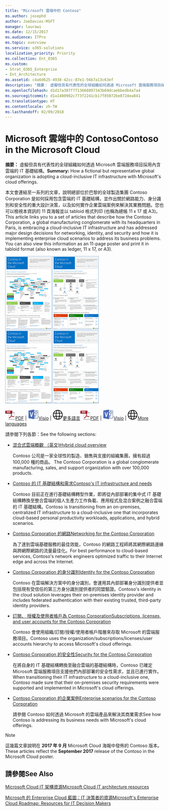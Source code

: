 ```yaml
---
title: "Microsoft 雲端中的 Contoso"
ms.author: josephd
author: JoeDavies-MSFT
manager: laurawi
ms.date: 12/15/2017
ms.audience: ITPro
ms.topic: overview
ms.service: o365-solutions
localization_priority: Priority
ms.collection: Ent_O365
ms.custom:
- Strat_O365_Enterprise
- Ent_Architecture
ms.assetid: c4a6d625-4938-42cc-87e1-56b7a13c63ef
description: "摘要： 虛擬但具有代表性的全球組織如何透過 Microsoft 雲端服務項目採用內含雲端的 IT 基礎結構。"
ms.openlocfilehash: d1d17a307f7f13668897343b69dcaebbedb4a7a4
ms.sourcegitcommit: d1a1480982c773f2241cb17f85072be8724ea841
ms.translationtype: HT
ms.contentlocale: zh-TW
ms.lasthandoff: 02/09/2018
---
```

# <a name="contoso-in-the-microsoft-cloud"></a><span data-ttu-id="6fffd-103">Microsoft 雲端中的 Contoso</span><span class="sxs-lookup"><span data-stu-id="6fffd-103">Contoso in the Microsoft Cloud</span></span>

 <span data-ttu-id="6fffd-104">**摘要：** 虛擬但具有代表性的全球組織如何透過 Microsoft 雲端服務項目採用內含雲端的 IT 基礎結構。</span><span class="sxs-lookup"><span data-stu-id="6fffd-104">**Summary:** How a fictional but representative global organization is adopting a cloud-inclusive IT infrastructure with Microsoft's cloud offerings.</span></span>
  
<span data-ttu-id="6fffd-p101">本文會連結至一系列的文章，說明總部位於巴黎的全球製造集團 Contoso Corporation 是如何採用包含雲端的 IT 基礎結構，並作出關於網路能力、身分識別和安全性的重大設計決策，以及如何實作企業雲端案例來解決其業務問題。您也可以檢視本資訊的 11 頁海報並以 tabloid 格式列印 (也稱為總帳 11 x 17 或 A3)。</span><span class="sxs-lookup"><span data-stu-id="6fffd-p101">This article links you to a set of articles that describe how the Contoso Corporation, a global manufacturing conglomerate with its headquarters in Paris, is embracing a cloud-inclusive IT infrastructure and has addressed major design decisions for networking, identity, and security and how it is implementing enterprise cloud scenarios to address its business problems. You can also view this information as an 11-page poster and print it in tabloid format (also known as ledger, 11 x 17, or A3).</span></span>
  
<span data-ttu-id="6fffd-107">[![Microsoft 雲端海報中 Contoso 的縮圖影像。](images/Contoso_Poster/Thumbnail.png)](https://www.microsoft.com/download/details.aspx?id=54427)</span><span class="sxs-lookup"><span data-stu-id="6fffd-107">[![Thumb image of the Contoso in the Microsoft Cloud poster.](images/Contoso_Poster/Thumbnail.png)](https://www.microsoft.com/download/details.aspx?id=54427)</span></span>
  
<span data-ttu-id="6fffd-108">![PDF 檔案](images/Common_Images/PDFIcon.png)[PDF](https://go.microsoft.com/fwlink/p/?linkid=842085)  | ![Visio 檔案](images/Common_Images/VisioIcon.png)[Visio](https://go.microsoft.com/fwlink/p/?linkid=842086)  | ![參閱其他語言版本的頁面](images/Common_Images/GlobeIcon.png)[更多語言](https://www.microsoft.com/download/details.aspx?id=54427)</span><span class="sxs-lookup"><span data-stu-id="6fffd-108">![PDF file](images/Common_Images/PDFIcon.png)[PDF](https://go.microsoft.com/fwlink/p/?linkid=842085)  | ![Visio file](images/Common_Images/VisioIcon.png)[Visio](https://go.microsoft.com/fwlink/p/?linkid=842086)  | ![See a page with versions in additional languages](images/Common_Images/GlobeIcon.png)[More languages](https://www.microsoft.com/download/details.aspx?id=54427)</span></span>
  
<span data-ttu-id="6fffd-109">請參閱下列各節：</span><span class="sxs-lookup"><span data-stu-id="6fffd-109">See the following sections:</span></span>
  
- [<span data-ttu-id="6fffd-110">混合式雲端概觀 （英文)</span><span class="sxs-lookup"><span data-stu-id="6fffd-110">Hybrid cloud overview</span></span>](hybrid-cloud-overview.md)
    
    <span data-ttu-id="6fffd-111">Contoso 公司是一家全球性的製造、銷售與支援的組織集團，擁有超過 100,000 種的商品。 </span><span class="sxs-lookup"><span data-stu-id="6fffd-111">The Contoso Corporation is a global conglomerate manufacturing, sales, and support organization with over 100,000 products.</span></span>
    
- [<span data-ttu-id="6fffd-112">Contoso 的 IT 基礎結構和需求</span><span class="sxs-lookup"><span data-stu-id="6fffd-112">Contoso's IT infrastructure and needs</span></span>](contoso-it-infrastructure-and-needs.md)
    
    <span data-ttu-id="6fffd-113">Contoso 目前正在進行基礎結構轉型作業，即將從內部部署的集中式 IT 基礎結構轉換至整合雲端的個人生產力工作負載、應用程式及混合案例之融合雲端的 IT 基礎結構。</span><span class="sxs-lookup"><span data-stu-id="6fffd-113">Contoso is transitioning from an on-premises, centralized IT infrastructure to a cloud-inclusive one that incorporates cloud-based personal productivity workloads, applications, and hybrid scenarios.</span></span>
    
- [<span data-ttu-id="6fffd-114">Contoso Corporation 的網路</span><span class="sxs-lookup"><span data-stu-id="6fffd-114">Networking for the Contoso Corporation</span></span>](networking-for-the-contoso-corporation.md)
    
    <span data-ttu-id="6fffd-115">為了達到雲端基礎服務的最佳效能，Contoso 的網路工程師將其網際網路邊緣與跨網際網路的流量最佳化。</span><span class="sxs-lookup"><span data-stu-id="6fffd-115">For best performance to cloud-based services, Contoso's network engineers optimized traffic to their Internet edge and across the Internet.</span></span>
    
- [<span data-ttu-id="6fffd-116">Contoso Corporation 的身分識別</span><span class="sxs-lookup"><span data-stu-id="6fffd-116">Identity for the Contoso Corporation</span></span>](identity-for-the-contoso-corporation.md)
    
    <span data-ttu-id="6fffd-117">Contoso 在雲端解決方案中的身分識別，會運用其內部部署身分識別提供者並包括現有受信任的第三方身分識別提供者的同盟驗證。</span><span class="sxs-lookup"><span data-stu-id="6fffd-117">Contoso's identity in the cloud solution leverages their on-premises identity provider and includes federated authentication with their existing trusted, third-party identity providers.</span></span>
    
- [<span data-ttu-id="6fffd-118">訂閱、 授權及使用者帳戶為 Contoso Corporation</span><span class="sxs-lookup"><span data-stu-id="6fffd-118">Subscriptions, licenses, and user accounts for the Contoso Corporation</span></span>](subscriptions-licenses-and-user-accounts-for-the-contoso-corporation.md)
    
    <span data-ttu-id="6fffd-119">Contoso 會使用組織/訂閱/授權/使用者帳戶階層來存取 Microsoft 的雲端服務項目。</span><span class="sxs-lookup"><span data-stu-id="6fffd-119">Contoso uses the organization/subscriptions/licenses/user accounts hierarchy to access Microsoft's cloud offerings.</span></span>
    
- [<span data-ttu-id="6fffd-120">Contoso Corporation 的安全性</span><span class="sxs-lookup"><span data-stu-id="6fffd-120">Security for the Contoso Corporation</span></span>](security-for-the-contoso-corporation.md)
    
    <span data-ttu-id="6fffd-121">在將自身的 IT 基礎結構轉換至融合雲端的基礎結構時，Contoso 已確定 Microsoft 雲端服務項目支援他們內部部署的安全性需求，並且已進行實作。</span><span class="sxs-lookup"><span data-stu-id="6fffd-121">When transitioning their IT infrastructure to a cloud-inclusive one, Contoso made sure that their on-premises security requirements were supported and implemented in Microsoft's cloud offerings.</span></span>
    
- [<span data-ttu-id="6fffd-122">Contoso Corporation 的企業案例</span><span class="sxs-lookup"><span data-stu-id="6fffd-122">Enterprise scenarios for the Contoso Corporation</span></span>](enterprise-scenarios-for-the-contoso-corporation.md)
    
    <span data-ttu-id="6fffd-123">請參閱 Contoso 如何透過 Microsoft 的雲端產品來解決其商業需求</span><span class="sxs-lookup"><span data-stu-id="6fffd-123">See how Contoso is addressing its business needs with Microsoft's cloud offerings.</span></span>
    
> [!NOTE]
> <span data-ttu-id="6fffd-124">這幾篇文章說明在 **2017 年 9 月** Microsoft Cloud 海報中發佈的 Contoso 版本。</span><span class="sxs-lookup"><span data-stu-id="6fffd-124">These articles reflect the **September 2017** release of the Contoso in the Microsoft Cloud poster.</span></span>
  
## <a name="see-also"></a><span data-ttu-id="6fffd-125">請參閱</span><span class="sxs-lookup"><span data-stu-id="6fffd-125">See Also</span></span>

[<span data-ttu-id="6fffd-126">Microsoft Cloud IT 架構資源</span><span class="sxs-lookup"><span data-stu-id="6fffd-126">Microsoft Cloud IT architecture resources</span></span>](microsoft-cloud-it-architecture-resources.md)

[<span data-ttu-id="6fffd-127">Microsoft 的 Enterprise Cloud 藍圖：IT 決策者的資源</span><span class="sxs-lookup"><span data-stu-id="6fffd-127">Microsoft's Enterprise Cloud Roadmap: Resources for IT Decision Makers</span></span>](https://sway.com/FJ2xsyWtkJc2taRD)



